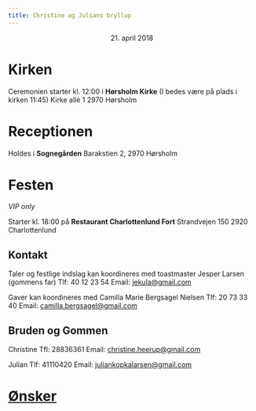 ```yaml
---
title: Christine og Julians bryllup
---
```

<center>21. april 2018</center>

# Kirken
Ceremonien starter kl. 12:00 i **Hørsholm Kirke** 
(I bedes være på plads i kirken 11:45)
Kirke allé 1 2970 Hørsholm

# Receptionen
Holdes i **Sognegården** 
Barakstien 2, 2970 Hørsholm

# Festen
*VIP only*

Starter kl. 18:00 på **Restaurant Charlottenlund Fort**
Strandvejen 150 2920 Charlottenlund

## Kontakt

Taler og festlige indslag kan koordineres med toastmaster 
Jesper Larsen (gommens far)
Tlf: 40 12 23 54
Email: jekula@gmail.com

Gaver kan koordineres med 
Camilla Marie Bergsagel Nielsen
Tlf: 20 73 33 40
Email: camilla.bergsagel@gmail.com

## Bruden og Gommen
Christine
Tfl: 28836361
Email: christine.heerup@gmail.com

Julian
Tlf: 41110420
Email: juliankopkalarsen@gmail.com

# [Ønsker](ønsker.html)
